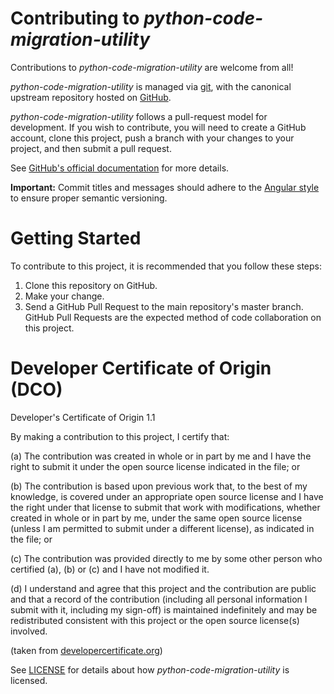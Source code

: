# Contributing to *python-code-migration-utility* 

Contributions to *python-code-migration-utility* are welcome from all!

*python-code-migration-utility* is managed via [git](https://git-scm.com), with the canonical upstream
repository hosted on [GitHub](https://github.com/ni/ni-measurement-plugin-converter).     

*python-code-migration-utility* follows a pull-request model for development.  If
you wish to contribute, you will need to create a GitHub account, clone this
project, push a branch with your changes to your project, and then submit a
pull request.

See [GitHub's official documentation](https://help.github.com/articles/using-pull-requests/)
for more details.

**Important:** Commit titles and messages should adhere to the
[Angular style](https://github.com/angular/angular.js/blob/master/DEVELOPERS.md#commits)
to ensure proper semantic versioning.

# Getting Started

To contribute to this project, it is recommended that you follow these steps:

1. Clone this repository on GitHub.
2. Make your change.
3. Send a GitHub Pull Request to the main repository's master branch. GitHub
   Pull Requests are the expected method of code collaboration on this project.

# Developer Certificate of Origin (DCO)

   Developer's Certificate of Origin 1.1

   By making a contribution to this project, I certify that:

   (a) The contribution was created in whole or in part by me and I
       have the right to submit it under the open source license
       indicated in the file; or

   (b) The contribution is based upon previous work that, to the best
       of my knowledge, is covered under an appropriate open source
       license and I have the right under that license to submit that
       work with modifications, whether created in whole or in part
       by me, under the same open source license (unless I am
       permitted to submit under a different license), as indicated
       in the file; or

   (c) The contribution was provided directly to me by some other
       person who certified (a), (b) or (c) and I have not modified
       it.

   (d) I understand and agree that this project and the contribution
       are public and that a record of the contribution (including all
       personal information I submit with it, including my sign-off) is
       maintained indefinitely and may be redistributed consistent with
       this project or the open source license(s) involved.

(taken from [developercertificate.org](https://developercertificate.org/))

See [LICENSE](https://github.com/ni/ni-measurement-plugin-converter/blob/main/LICENSE)
for details about how *python-code-migration-utility* is licensed.
